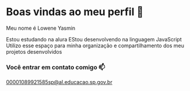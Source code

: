 # Boas vindas ao meu perfil 💖

Meu nome é Lowene Yasmin

Estou estudando na alura
EStou desenvolvendo na linguagem JavaScript
Utilizo esse espaço para minha organização e compartilhamento dos meu projetos desenvolvidos

### Você entrar em contato comigo 📫
00001089921585sp@al.educacao.sp.gov.br
